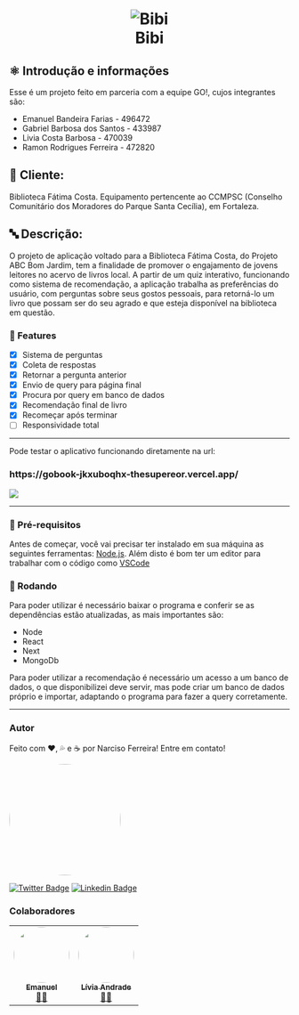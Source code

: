 <h1 align="center">
 <img alt="Bibi" title="#Bibi" src="https://user-images.githubusercontent.com/55772578/131390440-2f05d572-66fe-4e51-8150-c49e85d3cbb4.png" />
  <br/>
  Bibi
</h1>

<h2> ⚛ Introdução e informações</h2>

<p>Esse é um projeto feito em parceria com a equipe GO!, cujos integrantes são:</p>

<ul>
  <li>Emanuel Bandeira Farias - 496472</li>
  <li>Gabriel Barbosa dos Santos - 433987</li>
  <li>Livia Costa Barbosa - 470039</li>
  <li>Ramon Rodrigues Ferreira - 472820</li>
</ul>

<h2> 🤗 Cliente:</h2>
Biblioteca Fátima Costa. Equipamento pertencente ao CCMPSC (Conselho Comunitário dos Moradores do Parque Santa Cecília), em Fortaleza.

<h2> 🔤 Descrição:</h2>
O projeto de aplicação voltado para a Biblioteca Fátima Costa, do Projeto ABC Bom Jardim, tem a finalidade de promover o engajamento de jovens leitores no acervo de livros local. A partir de um quiz interativo, funcionando como sistema de recomendação, a aplicação trabalha as preferências do usuário, com perguntas sobre seus gostos pessoais, para retorná-lo um livro que possam ser do seu agrado e que esteja disponível na biblioteca em questão.

### 🦾 Features

- [x] Sistema de perguntas
- [x] Coleta de respostas
- [x] Retornar a pergunta anterior
- [x] Envio de query para página final 
- [x] Procura por query em banco de dados
- [x] Recomendação final de livro
- [x] Recomeçar após terminar
- [ ] Responsividade total

---

Pode testar o aplicativo funcionando diretamente na url:
<h3>https://gobook-jkxuboqhx-thesupereor.vercel.app/</h3>

<a align="center" href="https://gobook-jkxuboqhx-thesupereor.vercel.app/">
  <img src="https://user-images.githubusercontent.com/55772578/131395276-2e37cefd-d6fa-41a1-9a7b-6e8ed2cf942b.png" />
</a>

---

### 🎫 Pré-requisitos

Antes de começar, você vai precisar ter instalado em sua máquina as seguintes ferramentas:
[Node.js](https://nodejs.org/en/). 
Além disto é bom ter um editor para trabalhar com o código como [VSCode](https://code.visualstudio.com/)

### 🎲 Rodando

Para poder utilizar é necessário baixar o programa e conferir se as dependências estão atualizadas, as mais importantes são:

- Node
- React
- Next
- MongoDb

Para poder utilizar a recomendação é necessário um acesso a um banco de dados, o que disponibilizei deve servir, mas pode criar um banco de dados próprio e importar, adaptando o programa para fazer a query corretamente.

---
### Autor

Feito com ❤️, 💦 e ☕ por Narciso Ferreira! Entre em contato!

<img style="border-radius:50%;" src="https://user-images.githubusercontent.com/55772578/131742574-f6007b21-bf20-471a-a66f-1c608f6551cb.jpg" width="200px;" alt=""/>

[![Twitter Badge](https://img.shields.io/badge/-@TheSupereor-1ca0f1?style=flat-square&labelColor=1ca0f1&logo=twitter&logoColor=white&link=https://twitter.com/thesupereor)](https://twitter.com/thesupereor) 
[![Linkedin Badge](https://img.shields.io/badge/-Narciso-blue?style=flat-square&logo=Linkedin&logoColor=white&link=https://www.linkedin.com/in/narcisoferreira/)](https://www.linkedin.com/in/narcisoferreira/) 

### Colaboradores

<table>
  <tr>
    <td align="center">
     <a href="https://github.com/EmanuB">
      <img style="border-radius: 50%;" src="https://user-images.githubusercontent.com/55772578/131742246-c740e29d-bbc3-4ff4-8b55-d37eab1f61f5.jpg" width="100px;" alt=""/>
      <br />
      <sub>
       <b>Emanuel</b>
      </sub>
     </a>
     <br />
     <a href="https://github.com/EmanuB" title="Emanuel">👨‍🚀</a>
   </td>
    
   <td align="center">
     <a href="https://github.com/barbosLiv">
      <img style="border-radius: 50%;" src="https://user-images.githubusercontent.com/55772578/131742294-600fff9d-7e12-4d54-a5d2-f43afd2b7570.jpg" width="100px;" alt=""/>
      <br />
      <sub>
       <b>Lívia Andrade</b>
      </sub>
     </a>
     <br />
     <a href="https://github.com/barbosLiv" title="Lívia">👨‍🚀</a>
   </td>
  </tr>
</table>
